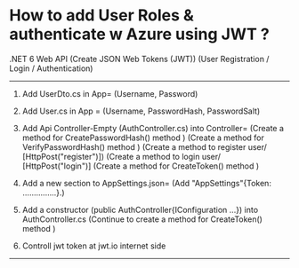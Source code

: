 # How to add User Roles & authenticate w Azure using JWT ?

.NET 6 Web API (Create JSON Web Tokens (JWT))
(User Registration / Login / Authentication)

----------------------------------------------------------
1. Add UserDto.cs in App=
   (Username, Password)

2. Add User.cs in App =
   (Username, PasswordHash, PasswordSalt)

3. Add Api Controller-Empty (AuthController.cs) into Controller=
   (Create a method for CreatePasswordHash() method )
   (Create a method for VerifyPasswordHash() method )
   (Create a method to register user/ [HttpPost("register")])
   (Create a method to login user/ [HttpPost("login")]
   (Create a method for CreateToken() method )

4. Add a new section to AppSettings.json=
   (Add "AppSettings"{Token: ...............}.)

5. Add a constructor (public AuthController{IConfiguration ...}) into AuthController.cs
   (Continue to create a method for CreateToken() method )

6. Controll jwt token at jwt.io internet side
----------------------------------------------------------

